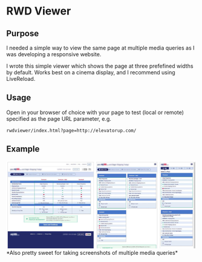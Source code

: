 # RWD Viewer

## Purpose
I needed a simple way to view the same page at multiple media queries as I was developing a responsive website.

I wrote this simple viewer which shows the page at three prefefined widths by default. Works best on a cinema display, and I recommend using LiveReload.


## Usage

Open in your browser of choice with your page to test (local or remote) specified as the page URL parameter, e.g.

	rwdviewer/index.html?page=http://elevatorup.com/

## Example
	
<img src="readme/screenshot.jpg" style="max-width: 100%;">
*Also pretty sweet for taking screenshots of multiple media queries*
